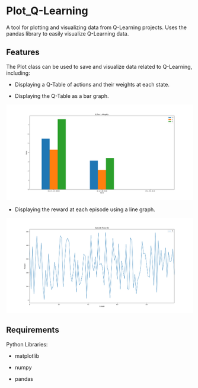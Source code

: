 # Plot_Q-Learning
 A tool for plotting and visualizing data from Q-Learning projects. Uses the pandas library to easily visualize Q-Learning data.

## Features
The Plot class can be used to save and visualize data related to Q-Learning, including:

- Displaying a Q-Table of actions and their weights at each state.

- Displaying the Q-Table as a bar graph.

![Q-Table Bar Graph](https://github.com/fallscameron01/Plot_Q-Learning/blob/master/images/QTable_Plot_Example.png)

- Displaying the reward at each episode using a line graph.

![Reward Line Graph](https://github.com/fallscameron01/Plot_Q-Learning/blob/master/images/Reward_Plot_Example.png)

## Requirements
Python Libraries:

- matplotlib

- numpy

- pandas

